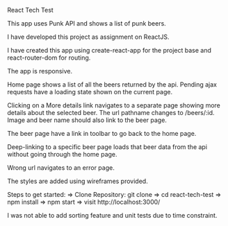 React Tech Test

This app uses Punk API and shows a list of punk beers.

I have developed this project as assignment on ReactJS.

I have created this app using create-react-app for the project base and react-router-dom for routing.

The app is responsive. 

Home page shows a list of all the beers returned by the api. Pending ajax requests have a loading state shown on the current page. 

Clicking on a More details link navigates to a separate page showing more details about the selected beer. The url pathname changes to /beers/:id. Image and beer name should also link to the beer page.

The beer page have a link in toolbar to go back to the home page.

Deep-linking to a specific beer page loads that beer data from the api without going through the home page.

Wrong url navigates to an error page.

The styles are added using wireframes provided.

Steps to get started: => Clone Repository: git clone => cd react-tech-test => npm install => npm start => visit http://localhost:3000/

I was not able to add sorting feature and unit tests due to time constraint.